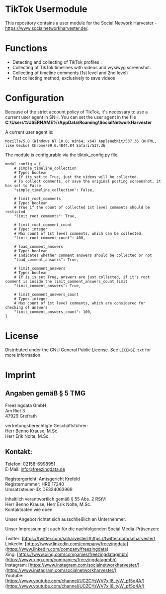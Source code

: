 # TikTok Usermodule
This repository contains a user module for the Social Network Harvester - https://www.socialnetworkharvester.de/.

# Functions
 - Detecting and collecting of TikTok profiles .
 - Collecting of TikTok timelines with videos and wysiwyg screenshot.
 - Collecting of timeline comments (1st level and 2nd level)
 - Fast collecting method, exclusively to save videos

# Configuration
Because of the strict account policy of TikTok, it's necessary to use a current user agent in SNH. You can set the user agent in the file **C:\Users\%USERNAME%\AppData\Roaming\SocialNetworkHarvester**

A current user agent is:

    Mozilla/5.0 (Windows NT 10.0; Win64; x64) AppleWebKit/537.36 (KHTML, like Gecko) Chrome/99.0.4844.84 Safari/537.36

The module is configurable via the tiktok_config.py file.

    modul_config = {
        # simple_timeline_collection
        # Type: boolean
        # If its set to True, just the videos will be collected.
        # To collect comments, or save the original posting screenshot, it has set to False
        "simple_timeline_collection": False,
    
        # limit_root_comments
        # Type: boolean
        # True if the count of collected 1st level comments should be resticted
        "limit_root_comments": True,
    
        # limit_root_comment_count
        # Type: integer
        # Max count of 1st level comments, which can be collected,
        "limit_root_comment_count": 400,
    
        # load_comment_answers
        # Type: boolean
        # Indicates whether comment answers should be collected or not
        "load_comment_answers": True,
    
        # limit_comment_answers
        # Type: boolean
        # If is is set True, answers are just collected, if it's root comment is inside the limit_comment_answers_count limit
        "limit_comment_answers": True,    
    
        # limit_comment_answers_count
        # Type: integer
        # Max count of 1st level comments, which are considered for checking of answers
        "limit_comment_answers_count": 100,
    }

# License

Distributed under the GNU General Public License. See `LICENSE.txt` for more information.


# Imprint
## Angaben gemäß § 5 TMG

Freezingdata GmbH  
Am Riet 3  
47929 Grefrath

vertretungsberechtigte Geschäftsführer:  
Herr Benno Krause, M.Sc.  
Herr Erik Nolte, M.Sc.

## Kontakt:

Telefon: 02158-6998951  
E-Mail: [info@freezingdata.de](mailto:info@freezingdata.de%EF%BB%BF)

Registergericht: Amtsgericht Krefeld  
Registernummer: HRB 17240  
Umsatzsteuer-ID: DE324063969

Inhaltlich verantwortlich gemäß § 55 Abs. 2 RStV:  
Herr Benno Krause, Herr Erik Nolte, M.Sc.  
Kontaktdaten wie oben

Unser Angebot richtet sich ausschließlich an Unternehmer.

Unser Impressum gilt auch für die nachfolgenden Social Media-Präsenzen:

Twitter: [https://twitter.com/snharvester](https://twitter.com/snharvester)  
Linkedin: [https://www.linkedin.com/company/freezingdata](https://www.linkedin.com/company/freezingdata)  
Xing: [https://www.xing.com/companies/freezingdatagmbh](https://www.xing.com/companies/freezingdatagmbh)  
Instagram: [https://www.instagram.com/socialnetworkharvester/](https://www.instagram.com/socialnetworkharvester/)  
Youtube: [https://www.youtube.com/channel/UCZCYsWV7xII8_tyW_pf5o4A/](https://www.youtube.com/channel/UCZCYsWV7xII8_tyW_pf5o4A/)

